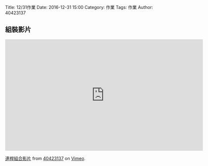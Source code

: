 Title: 12/31作業
Date: 2016-12-31 15:00
Category: 作業
Tags: 作業
Author: 40423137


<!-- PELICAN_END_SUMMARY -->


## 組裝影片

<iframe src="https://player.vimeo.com/video/199436772" width="640" height="360" frameborder="0" webkitallowfullscreen mozallowfullscreen allowfullscreen></iframe>
<p><a href="https://vimeo.com/199436772">連桿組合影片</a> from <a href="https://vimeo.com/user45109608">40423137</a> on <a href="https://vimeo.com">Vimeo</a>.</p>

